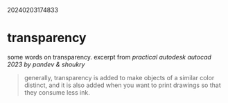 20240203174833

# transparency

some words on transparency. excerpt from *practical autodesk autocad 2023 by pandev & shoukry*

> generally, transparency is added to make objects of a similar color distinct,
> and it is also added when you want to print drawings so that they consume
> less ink.
